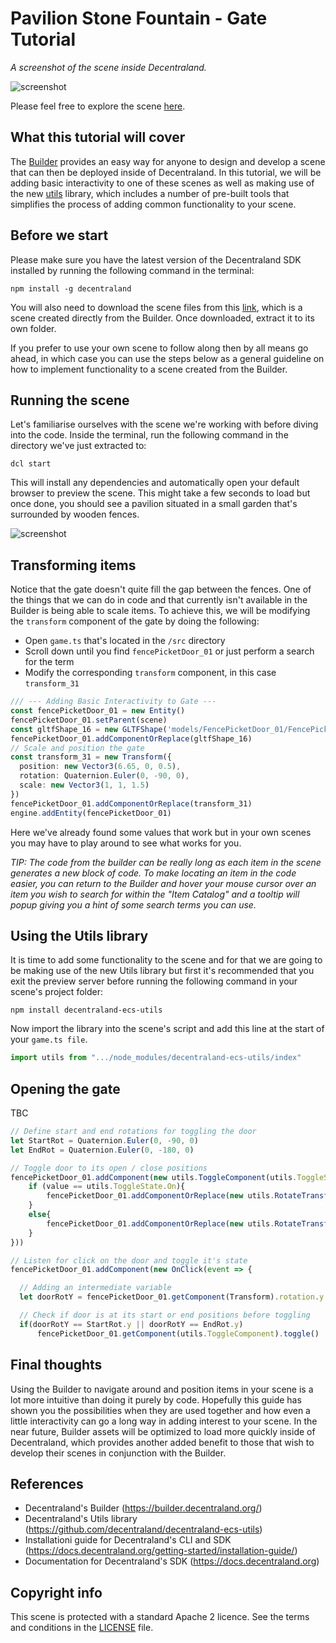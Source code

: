 # Pavilion Stone Fountain - Gate Tutorial

_A screenshot of the scene inside Decentraland._

![screenshot](https://github.com/takJohn/pavilion-stone-fountain-door-guide/blob/master/screenshots/pavilion-stone-fountain-screen.jpg)

Please feel free to explore the scene [here](https://explorer.decentraland.org/?position=-149%2C-146).

## What this tutorial will cover

The [Builder](https://builder.decentraland.org) provides an easy way for anyone to design and develop a scene that can then be deployed inside of Decentraland. In this tutorial, we will be adding basic interactivity to one of these scenes as well as making use of the new [utils](https://github.com/decentraland/decentraland-ecs-utils) library, which includes a number of pre-built tools that simplifies the process of adding common functionality to your scene.

## Before we start

Please make sure you have the latest version of the Decentraland SDK installed by running the following command in the terminal:

```
npm install -g decentraland
```

You will also need to download the scene files from this [link](...), which is a scene created directly from the Builder. Once downloaded, extract it to its own folder. 

If you prefer to use your own scene to follow along then by all means go ahead, in which case you can use the steps below as a general guideline on how to implement functionality to a scene created from the Builder. 


## Running the scene

Let's familiarise ourselves with the scene we're working with before diving into the code. Inside the terminal, run the following command in the directory we've just extracted to: 

```
dcl start
```

This will install any dependencies and automatically open your default browser to preview the scene. This might take a few seconds to load but once done, you should see a pavilion situated in a small garden that's surrounded by wooden fences. 

![screenshot](https://github.com/takJohn/pavilion-stone-fountain-door-guide/blob/master/screenshots/pavilion-stone-fountain-start-screen-cropped.jpg)

## Transforming items

Notice that the gate doesn't quite fill the gap between the fences. One of the things that we can do in code and that currently isn't available in the Builder is being able to scale items. To achieve this, we will be modifying the ```transform``` component of the gate by doing the following:

* Open ```game.ts``` that's located in the ```/src``` directory
* Scroll down until you find ```fencePicketDoor_01``` or just perform a search for the term
* Modify the corresponding ```transform``` component, in this case ```transform_31```

```ts
/// --- Adding Basic Interactivity to Gate ---
const fencePicketDoor_01 = new Entity()
fencePicketDoor_01.setParent(scene)
const gltfShape_16 = new GLTFShape('models/FencePicketDoor_01/FencePicketDoor_01.glb')
fencePicketDoor_01.addComponentOrReplace(gltfShape_16)
// Scale and position the gate
const transform_31 = new Transform({
  position: new Vector3(6.65, 0, 0.5),
  rotation: Quaternion.Euler(0, -90, 0),
  scale: new Vector3(1, 1, 1.5)
})
fencePicketDoor_01.addComponentOrReplace(transform_31)
engine.addEntity(fencePicketDoor_01)
```

Here we've already found some values that work but in your own scenes you may have to play around to see what works for you.

_TIP: The code from the builder can be really long as each item in the scene generates a new block of code. To make locating an item in the code easier, you can return to the Builder and hover your mouse cursor over an item you wish to search for within the "Item Catalog" and a tooltip will popup giving you a hint of some search terms you can use._

## Using the Utils library

It is time to add some functionality to the scene and for that we are going to be making use of the new Utils library but first it's recommended that you exit the preview server before running the following command in your scene's project folder:

```npm install decentraland-ecs-utils```

Now import the library into the scene's script and add this line at the start of your ```game.ts file```.

```ts
import utils from ".../node_modules/decentraland-ecs-utils/index"
```

## Opening the gate

TBC

```ts
// Define start and end rotations for toggling the door
let StartRot = Quaternion.Euler(0, -90, 0)
let EndRot = Quaternion.Euler(0, -180, 0)

// Toggle door to its open / close positions
fencePicketDoor_01.addComponent(new utils.ToggleComponent(utils.ToggleState.Off, value =>{
	if (value == utils.ToggleState.On){
		fencePicketDoor_01.addComponentOrReplace(new utils.RotateTransformComponent(StartRot, EndRot, 0.5))
	}
	else{
		fencePicketDoor_01.addComponentOrReplace(new utils.RotateTransformComponent(EndRot, StartRot, 0.5))
	}
}))

// Listen for click on the door and toggle it's state
fencePicketDoor_01.addComponent(new OnClick(event => {

  // Adding an intermediate variable
  let doorRotY = fencePicketDoor_01.getComponent(Transform).rotation.y

  // Check if door is at its start or end positions before toggling
  if(doorRotY == StartRot.y || doorRotY == EndRot.y)
	  fencePicketDoor_01.getComponent(utils.ToggleComponent).toggle()

```

## Final thoughts

Using the Builder to navigate around and position items in your scene is a lot more intuitive than doing it purely by code. Hopefully this guide has shown you the possibilities when they are used together and how even a little interactivity can go a long way in adding interest to your scene. In the near future, Builder assets will be optimized to load more quickly inside of Decentraland, which provides another added benefit to those that wish to develop their scenes in conjunction with the Builder. 

## References

- Decentraland's Builder (https://builder.decentraland.org/)
- Decentraland's Utils library (https://github.com/decentraland/decentraland-ecs-utils)
- Installationi guide for Decentraland's CLI and SDK (https://docs.decentraland.org/getting-started/installation-guide/)
- Documentation for Decentraland's SDK (https://docs.decentraland.org)

## Copyright info

This scene is protected with a standard Apache 2 licence. See the terms and conditions in the [LICENSE](/LICENSE) file.
